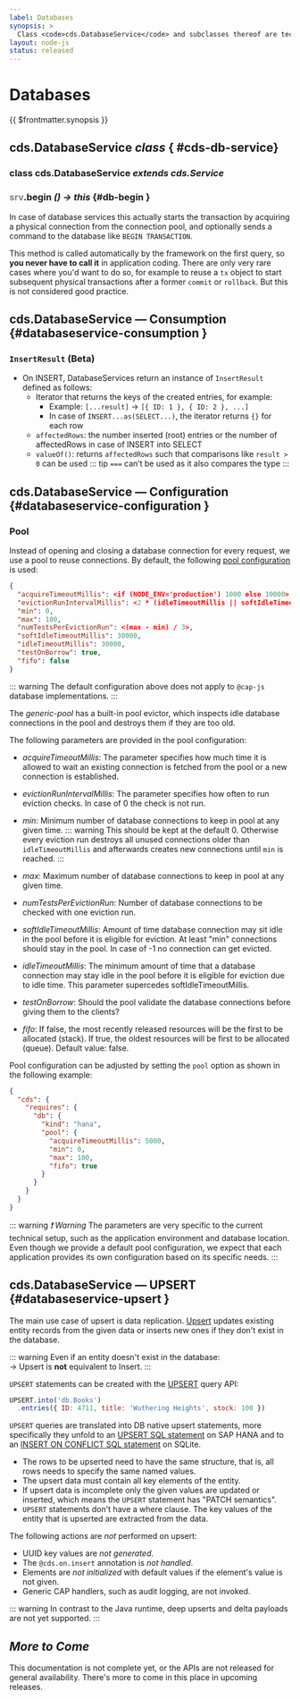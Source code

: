```yaml
---
label: Databases
synopsis: >
  Class <code>cds.DatabaseService</code> and subclasses thereof are technical services representing persistent storage.
layout: node-js
status: released
---
```


# Databases

{{ $frontmatter.synopsis }}

## cds.**DatabaseService**  <i>  class </i> { #cds-db-service}

### class cds.**DatabaseService**  <i>  extends cds.Service </i>




### <span style="color:grey">srv</span>.begin <i> () → this </i> {#db-begin }

In case of database services this actually starts the transaction by acquiring a physical connection from the connection pool, and optionally sends a command to the database like `BEGIN TRANSACTION`.

This method is called automatically by the framework on the first query, so **you never have to call it** in application coding. There are only very rare cases where you'd want to do so, for example to reuse a `tx` object to start subsequent physical transactions after a former `commit` or `rollback`. But this is not considered good practice.


## cds.DatabaseService — Consumption {#databaseservice-consumption }
[databaseservice consumption]: #databaseservice-consumption


<!--- % assign tx = '<span style="color:grey">srv</span>' %} -->


### `InsertResult` (Beta)

- On INSERT, DatabaseServices return an instance of `InsertResult` defined as follows:
  - Iterator that returns the keys of the created entries, for example:
    - Example: `[...result]` -> `[{ ID: 1 }, { ID: 2 }, ...]`
    - In case of `INSERT...as(SELECT...)`, the iterator returns `{}` for each row
  - `affectedRows`: the number inserted (root) entries or the number of affectedRows in case of INSERT into SELECT
  - `valueOf()`: returns `affectedRows` such that comparisons like `result > 0` can be used
    ::: tip
    `===` can’t be used as it also compares the type
    :::


## cds.DatabaseService — Configuration {#databaseservice-configuration }
[databaseservice configuration]: #databaseservice-configuration

### Pool

Instead of opening and closing a database connection for every request, we use a pool to reuse connections.
By default, the following [pool configuration](https://www.npmjs.com/package/generic-pool) is used:

```json
{
  "acquireTimeoutMillis": <if (NODE_ENV='production') 1000 else 10000>,
  "evictionRunIntervalMillis": <2 * (idleTimeoutMillis || softIdleTimeoutMillis || 30000)>,
  "min": 0,
  "max": 100,
  "numTestsPerEvictionRun": <(max - min) / 3>,
  "softIdleTimeoutMillis": 30000,
  "idleTimeoutMillis": 30000,
  "testOnBorrow": true,
  "fifo": false
}
```

::: warning
The default configuration above does not apply to `@cap-js` database implementations.
:::

The _generic-pool_ has a built-in pool evictor, which inspects idle database connections in the pool and destroys them if they are too old.

The following parameters are provided in the pool configuration:

- _acquireTimeoutMillis_: The parameter specifies how much time it is allowed to wait an existing connection is fetched from the pool or a new connection is established.
- _evictionRunIntervalMillis_: The parameter specifies how often to run eviction checks. In case of 0 the check is not run.
- _min_: Minimum number of database connections to keep in pool at any given time.
  ::: warning
  This should be kept at the default 0. Otherwise every eviction run destroys all unused connections older than `idleTimeoutMillis` and afterwards creates new connections until `min` is reached.
  :::

- _max_: Maximum number of database connections to keep in pool at any given time.
- _numTestsPerEvictionRun_: Number of database connections to be checked with one eviction run.
- _softIdleTimeoutMillis_: Amount of time database connection may sit idle in the pool before it is eligible for eviction. At least "min" connections should stay in the pool. In case of -1 no connection can get evicted.
- _idleTimeoutMillis_: The minimum amount of time that a database connection may stay idle in the pool before it is eligible for eviction due to idle time.
This parameter supercedes softIdleTimeoutMillis.
- _testOnBorrow_: Should the pool validate the database connections before giving them to the clients?
- _fifo_: If false, the most recently released resources will be the first to be allocated (stack). If true, the oldest resources will be first to be allocated (queue). Default value: false.

Pool configuration can be adjusted by setting the `pool` option as shown in the following example:

```json
{
  "cds": {
    "requires": {
      "db": {
        "kind": "hana",
        "pool": {
          "acquireTimeoutMillis": 5000,
          "min": 0,
          "max": 100,
          "fifo": true
        }
      }
    }
  }
}
```

::: warning _❗ Warning_
The parameters are very specific to the current technical setup, such as the application environment and database location.
Even though we provide a default pool configuration, we expect that each application provides its own configuration based on its specific needs.
:::



<div id="afterpool" />


## cds.DatabaseService — UPSERT {#databaseservice-upsert }
[databaseservice upsert]: #databaseservice-upsert


<!--- % assign tx = '<span style="color:grey">srv</span>' %} -->

The main use case of upsert is data replication. [Upsert](../cds/cqn.md#upsert) updates existing entity records from the given data or inserts new ones if they don't exist in the database.

::: warning
Even if an entity doesn't exist in the database:<br> &rarr; Upsert is **not** equivalent to Insert.
:::

`UPSERT` statements can be created with the [UPSERT](cds-ql#upsert) query API:

```js
UPSERT.into('db.Books')
  .entries({ ID: 4711, title: 'Wuthering Heights', stock: 100 })
```

`UPSERT` queries are translated into DB native upsert statements, more specifically they unfold to an [UPSERT SQL statement](https://help.sap.com/docs/HANA_CLOUD_DATABASE/c1d3f60099654ecfb3fe36ac93c121bb/ea8b6773be584203bcd99da76844c5ed.html) on SAP HANA and to an [INSERT ON CONFLICT SQL statement](https://www.sqlite.org/lang_upsert.html) on SQLite.

- The rows to be upserted need to have the same structure, that is, all rows needs to specify the same named values.
- The upsert data must contain all key elements of the entity.
- If upsert data is incomplete only the given values are updated or inserted, which means the `UPSERT` statement has "PATCH semantics".
- `UPSERT` statements don't have a where clause. The key values of the entity that is upserted are extracted from the data.

The following actions are *not* performed on upsert:
 * UUID key values are _not generated_.
 * The `@cds.on.insert` annotation is _not handled_.
 * Elements are _not initialized_ with default values if the element's value is not given.
 * Generic CAP handlers, such as audit logging, are not invoked.

::: warning
In contrast to the Java runtime, deep upserts and delta payloads are not yet supported.
:::

##  <i>  More to Come </i>

This documentation is not complete yet, or the APIs are not released for general availability.
There's more to come in this place in upcoming releases.
